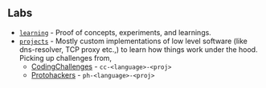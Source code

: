 ## Labs

- [`learning`](./learning/) - Proof of concepts, experiments, and learnings.
- [`projects`](./projects/) - Mostly custom implementations of low level software (like dns-resolver, TCP proxy etc.,) to 
learn how things work under the hood. Picking up challenges from,
    - [CodingChallenges](https://codingchallenges.fyi/challenges/) - `cc-<language>-<proj>`
    - [Protohackers](https://protohackers.com/) - `ph-<language>-<proj>`
